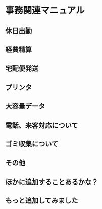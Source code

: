 # 事務関連マニュアル
## 休日出勤
## 経費精算
## 宅配便発送
## プリンタ
## 大容量データ
## 電話、来客対応について
## ゴミ収集について
## その他


## ほかに追加することあるかな？
## もっと追加してみました
